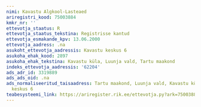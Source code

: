 ```yaml
---
nimi: Kavastu Algkool-Lasteaed
ariregistri_kood: 75003884
kmkr_nr: ''
ettevotja_staatus: R
ettevotja_staatus_tekstina: Registrisse kantud
ettevotja_esmakande_kpv: 13.06.2000
ettevotja_aadress: .na
asukoht_ettevotja_aadressis: Kavastu keskus 6
asukoha_ehak_kood: 2897
asukoha_ehak_tekstina: Kavastu küla, Luunja vald, Tartu maakond
indeks_ettevotja_aadressis: '62204'
ads_adr_id: 3319889
ads_ads_oid: .na
ads_normaliseeritud_taisaadress: Tartu maakond, Luunja vald, Kavastu küla, Kavastu
  keskus 6
teabesysteemi_link: https://ariregister.rik.ee/ettevotja.py?ark=75003884&ref=rekvisiidid
---
```

